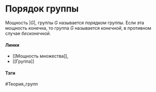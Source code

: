 # Порядок группы
Мощность $|G|$, группы $G$ называется *порядком* группы. Если эта мощность конечна, то группа $G$ называется *конечной*, в противном случае *бесконечной*.

#### Линки
- [[Мощность множества]],
- [[Группа]]
#### Тэги 
 #Теория_групп 
